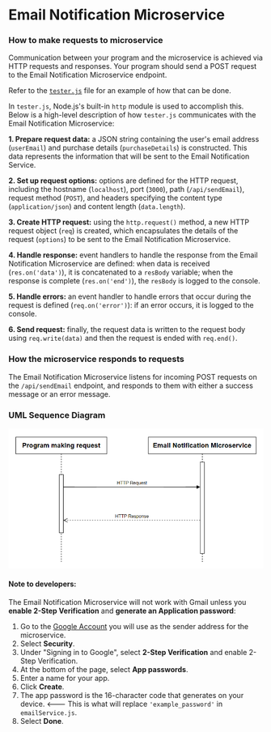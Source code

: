 # Email Notification Microservice

### How to make requests to microservice

Communication between your program and the microservice is achieved via HTTP requests and responses. Your program should send a POST request to the Email Notification Microservice endpoint.

Refer to the [`tester.js`](https://github.com/dreniff3/osu-cs361-microservice/blob/main/tester.js "Test File") file for an example of how that can be done.

In `tester.js`, Node.js's built-in `http` module is used to accomplish this. Below is a high-level description of how `tester.js` communicates with the Email Notification Microservice:

**1. Prepare request data:** a JSON string containing the user's email address (`userEmail`) and purchase details (`purchaseDetails`) is constructed. This data represents the information that will be sent to the Email Notification Service.

**2. Set up request options:** options are defined for the HTTP request, including the hostname (`localhost`), port (`3000`), path (`/api/sendEmail`), request method (`POST`), and headers specifying the content type (`application/json`) and content length (`data.length`).

**3. Create HTTP request:** using the `http.request()` method, a new HTTP request object (`req`) is created, which encapsulates the details of the request (`options`) to be sent to the Email Notification Microservice.

**4. Handle response:** event handlers to handle the response from the Email Notification Microservice are defined: when data is received (`res.on('data')`), it is concatenated to a `resBody` variable; when the response is complete (`res.on('end')`), the `resBody` is logged to the console.

**5. Handle errors:** an event handler to handle errors that occur during the request is defined (`req.on('error')`): if an error occurs, it is logged to the console.

**6. Send request:** finally, the request data is written to the request body using `req.write(data)` and then the request is ended with `req.end()`.

### How the microservice responds to requests

The Email Notification Microservice listens for incoming POST requests on the `/api/sendEmail` endpoint, and responds to them with either a success message or an error message.

### UML Sequence Diagram

![UML diagram](microserviceUMLdiagram.png)

#### Note to developers:

The Email Notification Microservice will not work with Gmail unless you **enable 2-Step Verification** and **generate an Application password**:

1. Go to the [Google Account](https://myaccount.google.com/) you will use as the sender address for the microservice.
2. Select **Security**.
3. Under "Signing in to Google", select **2-Step Verification** and enable 2-Step Verification.
4. At the bottom of the page, select **App passwords**.
5. Enter a name for your app.
6. Click **Create**.
7. The app password is the 16-character code that generates on your device. <--- This is what will replace `'example_password'` in `emailService.js`.
8. Select **Done**.

